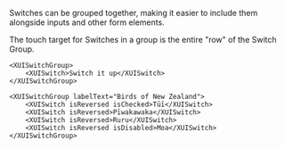 Switches can be grouped together, making it easier to include them alongside inputs and other form elements.

The touch target for Switches in a group is the entire "row" of the Switch Group.

```
<XUISwitchGroup>
	<XUISwitch>Switch it up</XUISwitch>
</XUISwitchGroup>
```

```
<XUISwitchGroup labelText="Birds of New Zealand">
	<XUISwitch isReversed isChecked>Tūī</XUISwitch>
	<XUISwitch isReversed>Pīwakawaka</XUISwitch>
	<XUISwitch isReversed>Ruru</XUISwitch>
	<XUISwitch isReversed isDisabled>Moa</XUISwitch>
</XUISwitchGroup>
```

